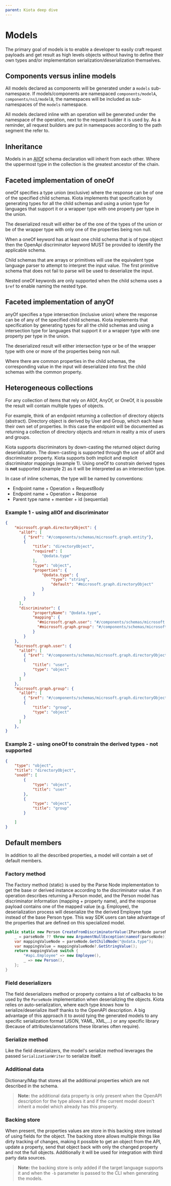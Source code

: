 ```yaml
---
parent: Kiota deep dive
---
```


# Models

The primary goal of models is to enable a developer to easily craft request payloads and get result as high levels objects without having to define their own types and/or implementation serialization/deserialization themselves.

## Components versus inline models

All models declared as components will be generated under a `models` sub-namespace. If models/components are namespaced `components/modelA`, `components/ns1/modelB`, the namespaces will be included as sub-namespaces of the `models` namespace.

All models declared inline with an operation will be generated under the namespace of the operation, next to the request builder it is used by. As a reminder, all request builders are put in namespaces according to the path segment the refer to.

## Inheritance

Models in an [AllOf](https://spec.openapis.org/oas/latest.html#composition-and-inheritance-polymorphism) schema declaration will inherit from each other. Where the uppermost type in the collection is the greatest ancestor of the chain.

## Faceted implementation of oneOf

oneOf specifies a type union (exclusive) where the response can be of one of the specified child schemas. Kiota implements that specification by generating types for all the child schemas and using a union type for languages that support it or a wrapper type with one property per type in the union.

The deserialized result will either be of the one of the types of the union or be of the wrapper type with only one of the properties being non null.

When a oneOf keyword has at least one child schema that is of type object then the OpenApi discriminator keyword MUST be provided to identify the applicable schema.  

Child schemas that are arrays or primitives will use the equivalent type language parser to attempt to interpret the input value. The first primitive schema that does not fail to parse will be used to deserialize the input.  

Nested oneOf keywords are only supported when the child schema uses a `$ref` to enable naming the nested type.

## Faceted implementation of anyOf

anyOf specifies a type intersection (inclusive union) where the response can be of any of the specified child schemas. Kiota implements that specification by generating types for all the child schemas and using a intersection type for languages that support it or a wrapper type with one property per type in the union.

The deserialized result will either intersection type or be of the wrapper type with one or more of the properties being non null.

Where there are common properties in the child schemas, the corresponding value in the input will deserialized into first the child schemas with the common property.

## Heterogeneous collections

For any collection of items that rely on AllOf, AnyOf, or OneOf, it is possible the result will contain multiple types of objects.

For example, think of an endpoint returning a collection of directory objects (abstract). Directory object is derived by User and Group, which each have their own set of properties. In this case the endpoint will be documented as returning a collection of directory objects and return in reality a mix of users and groups.

Kiota supports discriminators by down-casting the returned object during deserialization. The down-casting is supported through the use of allOf and discriminator property. Kiota supports both implicit and explicit discriminator mappings (example 1). Using oneOf to constrain derived types is **not** supported (example 2) as it will be interpreted as an intersection type.

In case of inline schemas, the type will be named by conventions:

- Endpoint name + Operation + RequestBody
- Endpoint name + Operation + Response
- Parent type name + member + id (sequential)

### Example 1 - using allOf and discriminator

```json
{
    "microsoft.graph.directoryObject": {
      "allOf": [
        { "$ref": "#/components/schemas/microsoft.graph.entity"},
        {
            "title": "directoryObject",
            "required": [
                "@odata.type"
            ],
            "type": "object",
            "properties": {
                "@odata.type": {
                    "type": "string",
                    "default": "#microsoft.graph.directoryObject"
                }
            }
        }
      ],
      "discriminator": {
            "propertyName": "@odata.type",
            "mapping": {
              "#microsoft.graph.user": "#/components/schemas/microsoft.graph.user",
              "#microsoft.graph.group": "#/components/schemas/microsoft.graph.group"
            }
        }
    },
    "microsoft.graph.user": {
      "allOf": [
        { "$ref": "#/components/schemas/microsoft.graph.directoryObject"},
        {
            "title": "user",
            "type": "object"
        }
      ]
    },
    "microsoft.graph.group": {
      "allOf": [
        { "$ref": "#/components/schemas/microsoft.graph.directoryObject"},
        {
            "title": "group",
            "type": "object"
        }
      ]
    },
}
```

### Example 2 - using oneOf to constrain the derived types - not supported

```json
{
    "type": "object",
    "title": "directoryObject",
    "oneOf": [
        {
            "type": "object",
            "title": "user"
        },
        {
            "type": "object",
            "title": "group"
        }

    ]
}
```

## Default members

In addition to all the described properties, a model will contain a set of default members.

### Factory method

The Factory method (static) is used by the Parse Node implementation to get the base or derived instance according to the discriminator value. If an operation describes returning a Person model, and the Person model has discriminator information (mapping + property name), and the response payload contains one of the mapped value (e.g. Employee), the deserialization process will deserialize the the derived Employee type instead of the base Person type. This way SDK users can take advantage of the properties that are defined on this specialized model.

```csharp
public static new Person CreateFromDiscriminatorValue(IParseNode parseNode) {
    _ = parseNode ?? throw new ArgumentNullException(nameof(parseNode));
    var mappingValueNode = parseNode.GetChildNode("@odata.type");
    var mappingValue = mappingValueNode?.GetStringValue();
    return mappingValue switch {
        "#api.Employee" => new Employee(),
        _ => new Person(),
    };
}
```

### Field deserializers

The field deserializers method or property contains a list of callbacks to be used by the `ParseNode` implementation when deserializing the objects. Kiota relies on auto-serialization, where each type *knows* how to serialize/deserialize itself thanks to the OpenAPI description. A big advantage of this approach it to avoid tying the generated models to any specific serialization format (JSON, YAML, XML,...) or any specific library (because of attributes/annotations these libraries often require).

### Serialize method

Like the field deserializers, the model's serialize method leverages the passed `SerializationWriter` to serialize itself.

### Additional data

Dictionary/Map that stores all the additional properties which are not described in the schema.

> **Note:** the additional data property is only present when the OpenAPI description for the type allows it and if the current model doesn't inherit a model which already has this property.

### Backing store

When present, the properties values are store in this backing store instead of using fields for the object. The backing store allows multiple things like dirty tracking of changes, making it possible to get an object from the API, update a property, send that object back with only the changed property and not the full objects. Additionally it will be used for integration with third party data sources.

> **Note:** the backing store is only added if the target language supports it and when the `-b` parameter is passed to the CLI when generating the models.
